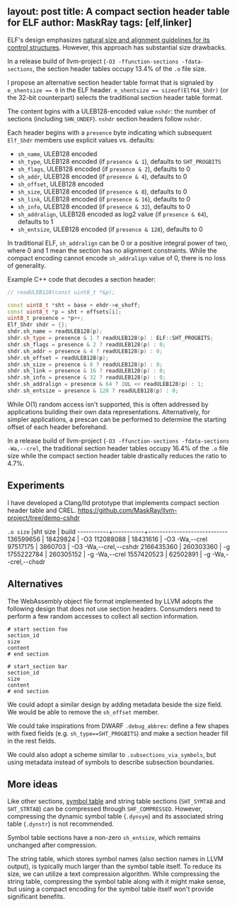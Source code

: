 layout: post
title: A compact section header table for ELF
author: MaskRay
tags: [elf,linker]
---

ELF's design emphasizes [natural size and alignment guidelines for its control structures](/blog/2024-03-09-a-compact-relocation-format-for-elf).
However, this approach has substantial size drawbacks.

In a release build of llvm-project (`-O3 -ffunction-sections -fdata-sections`, the section header tables occupy 13.4% of the `.o` file size.

I propose an alternative section header table format that is signaled by `e_shentsize == 0` in the ELF header.
`e_shentsize == sizeof(Elf64_Shdr)` (or the 32-bit counterpart) selects the traditional section header table format.

<!-- more -->

The content bgins with a ULEB128-encoded value `nshdr`: the number of sections (including `SHN_UNDEF`).
`nshdr` section headers follow `nshdr`.

<!-- The compact section header table (located at `e_shoff`) begins with `nshdr` `Elf_Word` values.
These values specify the offset of each section header relative to `e_shoff`.
Following these offsets, `nshdr` section headers are encoded. -->

Each header begins with a `presence` byte indicating which subsequent `Elf_Shdr` members use explicit values vs. defaults:

* `sh_name`, ULEB128 encoded
* `sh_type`, ULEB128 encoded (if `presence & 1`), defaults to `SHT_PROGBITS`
* `sh_flags`, ULEB128 encoded (if `presence & 2`), defaults to 0
* `sh_addr`, ULEB128 encoded (if `presence & 4`), defaults to 0
* `sh_offset`, ULEB128 encoded
* `sh_size`, ULEB128 encoded (if `presence & 8`), defaults to 0
* `sh_link`, ULEB128 encoded (if `presence & 16`), defaults to 0
* `sh_info`, ULEB128 encoded (if `presence & 32`), defaults to 0
* `sh_addralign`, ULEB128 encoded as log2 value (if `presence & 64`), defaults to 1
* `sh_entsize`, ULEB128 encoded (if `presence & 128`), defaults to 0

In traditional ELF, `sh_addralign` can be 0 or a positive integral power of two, where 0 and 1 mean the section has no alignment constraints.
While the compact encoding cannot encode `sh_addralign` value of 0, there is no loss of generality.

Example C++ code that decodes a section header:
```cpp
// readULEB128(const uint8_t *&p);

const uint8_t *sht = base + ehdr->e_shoff;
const uint8_t *p = sht + offsets[i];
uint8_t presence = *p++;
Elf_Shdr shdr = {};
shdr.sh_name = readULEB128(p);
shdr.sh_type = presence & 1 ? readULEB128(p) : ELF::SHT_PROGBITS;
shdr.sh_flags = presence & 2 ? readULEB128(p) : 0;
shdr.sh_addr = presence & 4 ? readULEB128(p) : 0;
shdr.sh_offset = readULEB128(p);
shdr.sh_size = presence & 8 ? readULEB128(p) : 0;
shdr.sh_link = presence & 16 ? readULEB128(p) : 0;
shdr.sh_info = presence & 32 ? readULEB128(p) : 0;
shdr.sh_addralign = presence & 64 ? 1UL << readULEB128(p) : 1;
shdr.sh_entsize = presence & 128 ? readULEB128(p) : 0;
```

While O(1) random access isn't supported, this is often addressed by applications building their own data representations.
Alternatively, for simpler applications, a prescan can be performed to determine the starting offset of each header beforehand.

In a release build of llvm-project (`-O3 -ffunction-sections -fdata-sections -Wa,--crel`, the traditional section header tables occupy 16.4% of the `.o` file size while the compact section header table drastically reduces the ratio to 4.7%.

## Experiments

I have developed a Clang/lld prototype that implements compact section header table and CREL.
<https://github.com/MaskRay/llvm-project/tree/demo-cshdr>

`.o size`  |sht size   | build
-----------+-----------+----------------------------
 136599656 |  18429824 | -O3
 112088088 |  18431616 | -O3 -Wa,--crel
  97517175 |   3860703 | -O3 -Wa,--crel,--cshdr
2166435360 | 260303360 | -g
1755222784 | 260305152 | -g -Wa,--crel
1557420523 |  62502891 | -g -Wa,--crel,--chsdr

<!--
for i in s2-custom{0,1,2} s2-custom-deb{0,1,2}; do ruby -e 'tot=totsht=0; Dir.glob("/tmp/out/'$i'/**/*.o").each{|f| s=File.size(f); sht=%x{/tmp/Rel/bin/llvm-readelf --elf-output-style=JSON -h #{f}|jq ".[]|.ElfHeader.SectionHeaderOffset"}.to_i; tot+=s; totsht+=s-sht }; printf "%10d | %10d | %s\n", tot, totsht, "'$i'"'; done
-->

## Alternatives

The WebAssembly object file format implemented by LLVM adopts the following design that does not use section headers.
Consumders need to perform a few random accesses to collect all section information.

```
# start section foo
section_id
size
content
# end section

# start_section bar
section_id
size
content
# end section
```

We could adopt a similar design by adding metadata beside the size field. We would be able to remove the `sh_offset` member.

We could take inspirations from DWARF `.debug_abbrev`: define a few shapes with fixed fields (e.g. `sh_type==SHT_PROGBITS`) and make a section header fill in the rest fields.

We could also adopt a scheme similar to `.subsections_via_symbols`, but using metadata instead of symbols to describe subsection boundaries.

## More ideas

Like other sections, [symbol table](/blog/2024-01-14-exploring-object-file-formats#symbols) and string table sections (`SHT_SYMTAB` and `SHT_STRTAB`) can be compressed through `SHF_COMPRESSED`.
However, compressing the dynamic symbol table (`.dynsym`) and its associated string table (`.dynstr`) is not recommended.

Symbol table sections have a non-zero `sh_entsize`, which remains unchanged after compression.

The string table, which stores symbol names (also section names in LLVM output), is typically much larger than the symbol table itself.
To reduce its size, we can utilize a text compression algorithm.
While compressing the string table, compressing the symbol table along with it might make sense, but using a compact encoding for the symbol table itself won't provide significant benefits.
